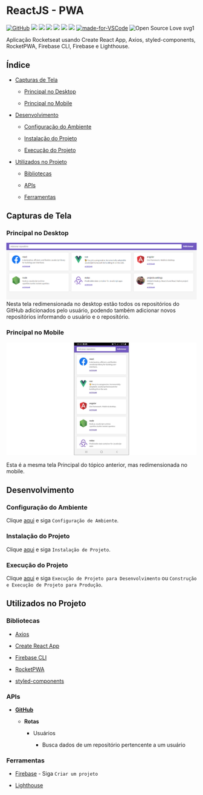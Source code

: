 # ReactJS - PWA

[![GitHub](https://img.shields.io/github/license/mashape/apistatus.svg)](https://github.com/osvaldokalvaitir/reactjs-pwa/blob/master/LICENSE)
![](https://img.shields.io/github/package-json/v/osvaldokalvaitir/reactjs-pwa.svg)
![](https://img.shields.io/github/last-commit/osvaldokalvaitir/reactjs-pwa.svg?color=red)
![](https://img.shields.io/github/languages/top/osvaldokalvaitir/reactjs-pwa.svg?color=yellow)
![](https://img.shields.io/github/languages/count/osvaldokalvaitir/reactjs-pwa.svg?color=lightgrey)
![](https://img.shields.io/github/languages/code-size/osvaldokalvaitir/reactjs-pwa.svg)
![](https://img.shields.io/github/repo-size/osvaldokalvaitir/reactjs-pwa.svg?color=blueviolet)
[![made-for-VSCode](https://img.shields.io/badge/Made%20for-VSCode-1f425f.svg)](https://code.visualstudio.com/)
![Open Source Love svg1](https://badges.frapsoft.com/os/v1/open-source.svg?v=103)

Aplicação Rocketseat usando Create React App, Axios, styled-components, RocketPWA, Firebase CLI, Firebase e Lighthouse.

## Índice

- [Capturas de Tela](#capturas-de-tela)

  - [Principal no Desktop](#principal-no-desktop)

  - [Principal no Mobile](#principal-no-mobile)

- [Desenvolvimento](#desenvolvimento)

  - [Configuração do Ambiente](#configuração-do-ambiente)

  - [Instalação do Projeto](#instalação-do-projeto)

  - [Execução do Projeto](#execução-do-projeto)

- [Utilizados no Projeto](#utilizados-no-projeto)

  - [Bibliotecas](#bibliotecas)

  - [APIs](#apis)

  - [Ferramentas](#ferramentas)

## Capturas de Tela

### Principal no Desktop

![Main - Desktop](/assets/main-desktop.png)
Nesta tela redimensionada no desktop estão todos os repositórios do GitHub adicionados pelo usuário, podendo também adicionar novos repositórios informando o usuário e o repositório.

### Principal no Mobile

![Main - Mobile](/assets/main-mobile.png)

Esta é a mesma tela Principal do tópico anterior, mas redimensionada no mobile.

## Desenvolvimento

### Configuração do Ambiente

Clique [aqui](https://github.com/osvaldokalvaitir/projects-settings/blob/master/README.md) e siga `Configuração de Ambiente`.

### Instalação do Projeto

Clique [aqui](https://github.com/osvaldokalvaitir/projects-settings/blob/master/nodejs/nodejs.md) e siga `Instalação de Projeto`.

### Execução do Projeto

Clique [aqui](https://github.com/osvaldokalvaitir/projects-settings/blob/master/nodejs/libs/create-react-app.md) e siga `Execução de Projeto para Desenvolvimento` ou `Construção e Execução de Projeto para Produção`.

## Utilizados no Projeto

### Bibliotecas

- [Axios](https://github.com/osvaldokalvaitir/projects-settings/blob/master/nodejs/libs/axios.md)

- [Create React App](https://github.com/osvaldokalvaitir/projects-settings/blob/master/nodejs/libs/create-react-app.md)

- [Firebase CLI](https://github.com/osvaldokalvaitir/projects-settings/blob/master/nodejs/libs/firebase-tools.md)

- [RocketPWA](https://github.com/osvaldokalvaitir/projects-settings/blob/master/nodejs/libs/rocketpwa.md)

- [styled-components](https://github.com/osvaldokalvaitir/projects-settings/blob/master/nodejs/libs/styled-components.md)

### APIs

- **[GitHub](https://api.github.com)**

  - **Rotas**

    - Usuários

      - Busca dados de um repositório pertencente a um usuário

### Ferramentas

- [Firebase](https://github.com/osvaldokalvaitir/projects-settings/blob/master/development-platform/firebase.md) - Siga `Criar um projeto`

- [Lighthouse](https://github.com/osvaldokalvaitir/projects-settings/blob/master/browser/chrome/extensions/lighthouse.md)

